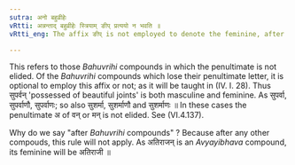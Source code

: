 ```yaml
---
sutra: अनो बहुव्रीहेः
vRtti: अन्नन्ताद् बहुव्रीहेः स्त्रियाम् ङीप् प्रत्ययो न भवति ॥
vRtti_eng: The affix ङीप् is not employed to denote the feminine, after a _Bahuvrihi_ compound ending in अन् ।

---
```

This refers to those _Bahuvrihi_ compounds in which the penultimate is not elided. Of the _Bahuvrihi_ compounds which lose their penultimate letter, it is optional to employ this affix or not; as it will be taught in (IV. I. 28). Thus सुपर्वन् 'possessed of beautiful joints' is both masculine and feminine. As सुपर्वा, सुपर्वाणौ, सुपर्वाणः; so also सुशर्मा, सुशर्माणौ and सुशर्माणः ॥ In these cases the penultimate अ of वन् or मन् is not elided. See (VI.4.137).

Why do we say "after _Bahuvrihi_ compounds" ? Because after any other compouds, this rule will not apply. As अतिराजन् is an _Avyayibhava_ compound, its feminine will be अतिराजी ॥